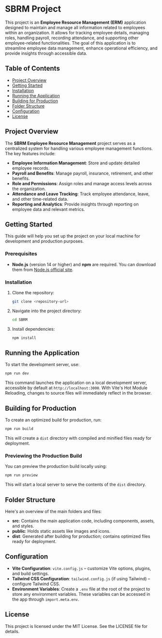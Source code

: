 # SBRM Project

This project is an **Employee Resource Management (ERM)** application designed to maintain and manage all information related to employees within an organization. It allows for tracking employee details, managing roles, handling payroll, recording attendance, and supporting other employee-related functionalities. The goal of this application is to streamline employee data management, enhance operational efficiency, and provide insights through accessible data.

## Table of Contents

- [Project Overview](#project-overview)
- [Getting Started](#getting-started)
- [Installation](#installation)
- [Running the Application](#running-the-application)
- [Building for Production](#building-for-production)
- [Folder Structure](#folder-structure)
- [Configuration](#configuration)
- [License](#license)

## Project Overview

The **SBRM Employee Resource Management** project serves as a centralized system for handling various employee management functions. The key features include:

- **Employee Information Management**: Store and update detailed employee records.
- **Payroll and Benefits**: Manage payroll, insurance, retirement, and other benefits.
- **Role and Permissions**: Assign roles and manage access levels across the organization.
- **Attendance and Leave Tracking**: Track employee attendance, leave, and other time-related data.
- **Reporting and Analytics**: Provide insights through reporting on employee data and relevant metrics.

## Getting Started

This guide will help you set up the project on your local machine for development and production purposes.

### Prerequisites

- **Node.js** (version 14 or higher) and **npm** are required. You can download them from [Node.js official site](https://nodejs.org/).

### Installation

1. Clone the repository:

   ```bash
   git clone <repository-url>
   ```

2. Navigate into the project directory:

   ```bash
   cd SBRM
   ```

3. Install dependencies:

   ```bash
   npm install
   ```

## Running the Application

To start the development server, use:

```bash
npm run dev
```

This command launches the application on a local development server, accessible by default at `http://localhost:3000`. With Vite's Hot Module Reloading, changes to source files will immediately reflect in the browser.

## Building for Production

To create an optimized build for production, run:

```bash
npm run build
```

This will create a `dist` directory with compiled and minified files ready for deployment.

### Previewing the Production Build

You can preview the production build locally using:

```bash
npm run preview
```

This will start a local server to serve the contents of the `dist` directory.

## Folder Structure

Here's an overview of the main folders and files:

- **src**: Contains the main application code, including components, assets, and styles.
- **public**: Holds static assets like images and icons.
- **dist**: Generated after building for production; contains optimized files ready for deployment.

## Configuration

- **Vite Configuration**: `vite.config.js` – customize Vite options, plugins, and build settings.
- **Tailwind CSS Configuration**: `tailwind.config.js` (if using Tailwind) – configure Tailwind CSS.
- **Environment Variables**: Create a `.env` file at the root of the project to store any environment variables. These variables can be accessed in the app through `import.meta.env`.

## License

This project is licensed under the MIT License. See the LICENSE file for details.
